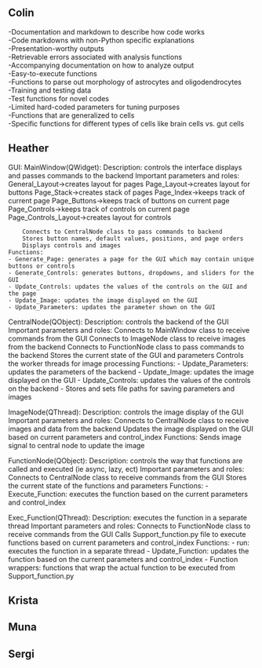 ## Colin

-Documentation and markdown to describe how code works  
-Code markdowns with non-Python specific explanations  
-Presentation-worthy outputs  
-Retrievable errors associated with analysis functions  
-Accompanying documentation on how to analyze output  
-Easy-to-execute functions  
-Functions to parse out morphology of astrocytes and oligodendrocytes  
-Training and testing data  
-Test functions for novel codes  
-Limited hard-coded parameters for tuning purposes  
-Functions that are generalized to cells  
-Specific functions for different types of cells like brain cells vs. gut cells  


## Heather
GUI:
MainWindow(QWidget):
    Description: controls the interface displays and passes commands to the backend
    Important parameters and roles:
        General_Layout->creates layout for pages
        Page_Layout->creates layout for buttons
        Page_Stack->creates stack of pages
        Page_Index->keeps track of current page
        Page_Buttons->keeps track of buttons on current page
        Page_Controls->keeps track of controls on current page
        Page_Controls_Layout->creates layout for controls
        
        Connects to CentralNode class to pass commands to backend
        Stores button names, default values, positions, and page orders
        Displays controls and images
    Functions:
    - Generate_Page: generates a page for the GUI which may contain unique buttons or controls
    - Generate_Controls: generates buttons, dropdowns, and sliders for the GUI
    - Update_Controls: updates the values of the controls on the GUI and the page
    - Update_Image: updates the image displayed on the GUI
    - Update_Parameters: updates the parameter shown on the GUI

CentralNode(QObject):
    Description: controls the backend of the GUI
    Important parameters and roles:
       Connects to MainWindow class to receive commands from the GUI
       Connects to ImageNode class to receive images from the backend
       Connects to FunctionNode class to pass commands to the backend
       Stores the current state of the GUI and parameters
       Controls the worker threads for image processing 
    Functions:
    - Update_Parameters: updates the parameters of the backend
    - Update_Image: updates the image displayed on the GUI
    - Update_Controls: updates the values of the controls on the backend
    - Stores and sets file paths for saving parameters and images

ImageNode(QThread):
    Description: controls the image display of the GUI
    Important parameters and roles:
       Connects to CentralNode class to receive images and data from the backend
       Updates the image displayed on the GUI based on current parameters and control_index
    Functions:
       Sends image signal to central node to update the image

FunctionNode(QObject):
    Description: controls the way that functions are called and executed (ie async, lazy, ect)
    Important parameters and roles:
       Connects to CentralNode class to receive commands from the GUI
       Stores the current state of the functions and parameters
    Functions:
        - Execute_Function: executes the function based on the current parameters and control_index

Exec_Function(QThread):
    Description: executes the function in a separate thread
    Important parameters and roles:
        Connects to FunctionNode class to receive commands from the GUI
        Calls Support_function.py file to execute functions based on current parameters and control_index
    Functions:
        - run: executes the function in a separate thread
        - Update_Function: updates the function based on the current parameters and control_index
        - Function wrappers: functions that wrap the actual function to be executed from Support_function.py


## Krista

## Muna

## Sergi
